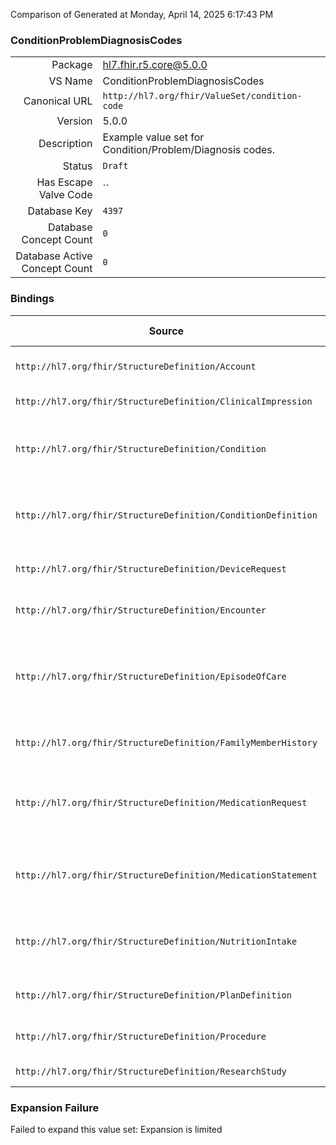 Comparison of 
Generated at Monday, April 14, 2025 6:17:43 PM

### ConditionProblemDiagnosisCodes

|      |     |
| ---: | --- |
| Package | hl7.fhir.r5.core@5.0.0 |
| VS Name | ConditionProblemDiagnosisCodes |
| Canonical URL | `http://hl7.org/fhir/ValueSet/condition-code` |
| Version | 5.0.0 |
| Description | Example value set for Condition/Problem/Diagnosis codes. |
| Status | `Draft` |
| Has Escape Valve Code | `` |
| Database Key | `4397` |
| Database Concept Count | `0` |
| Database Active Concept Count | `0` |
### Bindings

| Source | Element | Binding | Strength | Element Short |
| ------ | ------- | ------- | -------- | ------------- |
| `http://hl7.org/fhir/StructureDefinition/Account` | `Account.diagnosis.condition` | `http://hl7.org/fhir/ValueSet/condition-code` | `Example` | The diagnosis relevant to the account |
| `http://hl7.org/fhir/StructureDefinition/ClinicalImpression` | `ClinicalImpression.finding.item` | `http://hl7.org/fhir/ValueSet/condition-code` | `Example` | What was found |
| `http://hl7.org/fhir/StructureDefinition/Condition` | `Condition.code` | `http://hl7.org/fhir/ValueSet/condition-code` | `Example` | Identification of the condition, problem or diagnosis |
| `http://hl7.org/fhir/StructureDefinition/ConditionDefinition` | `ConditionDefinition.code` | `http://hl7.org/fhir/ValueSet/condition-code` | `Example` | Identification of the condition, problem or diagnosis |
| `http://hl7.org/fhir/StructureDefinition/DeviceRequest` | `DeviceRequest.reason` | `http://hl7.org/fhir/ValueSet/condition-code` | `Example` | Coded/Linked Reason for request |
| `http://hl7.org/fhir/StructureDefinition/Encounter` | `Encounter.diagnosis.condition` | `http://hl7.org/fhir/ValueSet/condition-code` | `Example` | The diagnosis relevant to the encounter |
| `http://hl7.org/fhir/StructureDefinition/EpisodeOfCare` | `EpisodeOfCare.diagnosis.condition` | `http://hl7.org/fhir/ValueSet/condition-code` | `Example` | The medical condition that was addressed during the episode of care |
| `http://hl7.org/fhir/StructureDefinition/FamilyMemberHistory` | `FamilyMemberHistory.condition.code` | `http://hl7.org/fhir/ValueSet/condition-code` | `Example` | Condition suffered by relation |
| `http://hl7.org/fhir/StructureDefinition/MedicationRequest` | `MedicationRequest.reason` | `http://hl7.org/fhir/ValueSet/condition-code` | `Example` | Reason or indication for ordering or not ordering the medication |
| `http://hl7.org/fhir/StructureDefinition/MedicationStatement` | `MedicationStatement.reason` | `http://hl7.org/fhir/ValueSet/condition-code` | `Example` | Reason for why the medication is being/was taken |
| `http://hl7.org/fhir/StructureDefinition/NutritionIntake` | `NutritionIntake.reason` | `http://hl7.org/fhir/ValueSet/condition-code` | `Example` | Reason for why the food or fluid is /was consumed |
| `http://hl7.org/fhir/StructureDefinition/PlanDefinition` | `PlanDefinition.goal.addresses` | `http://hl7.org/fhir/ValueSet/condition-code` | `Example` | What does the goal address |
| `http://hl7.org/fhir/StructureDefinition/Procedure` | `Procedure.complication` | `http://hl7.org/fhir/ValueSet/condition-code` | `Example` | Complication following the procedure |
| `http://hl7.org/fhir/StructureDefinition/ResearchStudy` | `ResearchStudy.condition` | `http://hl7.org/fhir/ValueSet/condition-code` | `Example` | Condition being studied |

### Expansion Failure

Failed to expand this value set: Expansion is limited
